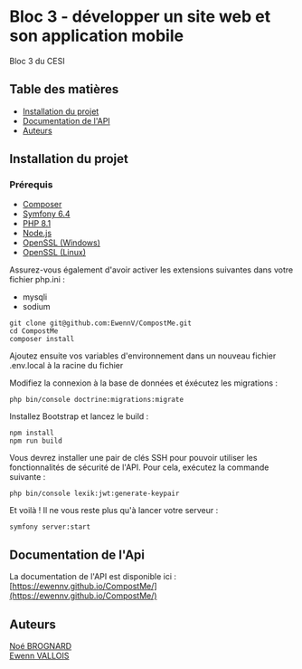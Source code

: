 
# Bloc 3 - développer un site web et son application mobile
Bloc 3 du CESI

## Table des matières
- [Installation du projet](#installation-du-projet)
- [Documentation de l'API](https://ewennv.github.io/CompostMe/)
- [Auteurs](#auteurs)

## Installation du projet

### Prérequis
- [Composer](https://getcomposer.org/download/)
- [Symfony 6.4](https://symfony.com/download)
- [PHP 8.1](https://www.php.net/downloads)
- [Node.js](https://nodejs.org/en/download/) 
- [OpenSSL (Windows)](https://community.chocolatey.org/packages/openssl)
- [OpenSSL (Linux)](https://www.openssl.org/source/)

Assurez-vous également d'avoir activer les extensions suivantes dans votre fichier php.ini :
- mysqli
- sodium



```shell
git clone git@github.com:EwennV/CompostMe.git
cd CompostMe
composer install
```

Ajoutez ensuite vos variables d'environnement dans un nouveau fichier .env.local à la racine du fichier

Modifiez la connexion à la base de données et éxécutez les migrations :

````shell
php bin/console doctrine:migrations:migrate
````

Installez Bootstrap et lancez le build :
````shell
npm install
npm run build
````

Vous devrez installer une pair de clés SSH pour pouvoir utiliser les fonctionnalités de sécurité de l'API. Pour cela, exécutez la commande suivante :

````shell
php bin/console lexik:jwt:generate-keypair
````

Et voilà ! Il ne vous reste plus qu'à lancer votre serveur :

````shell
symfony server:start
````

## Documentation de l'Api

La documentation de l'API est disponible ici : [https://ewennv.github.io/CompostMe/](https://ewennv.github.io/CompostMe/)

## Auteurs
[Noé BROGNARD](https://github.com/xenS14)\
[Ewenn VALLOIS](https://github.com/EwennV)